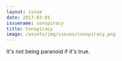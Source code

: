 ```yaml
---
layout: issue
date: 2017-03-01
issuename: conspiracy
title: Conspiracy
image: /assets/img/issues/conspiracy.png
---
```


It's not being paranoid if it's true.